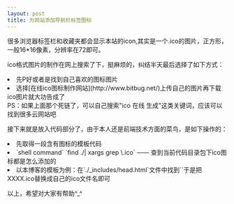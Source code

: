 ```yaml
---
layout: post
title: 为网站添加导航栏标签图标
---
```


很多浏览器标签栏和收藏夹都会显示本站的icon,其实是一个.ico的图片，正方形，一般16*16像素，分辨率在72即可。

ico格式图片的制作在网上搜索了下，挺麻烦的，纠结半天最后选择了如下方式：
<li>先P好或者是找到自己喜欢的图标图片</li>
<li>选择[在线ico图标制作网站](http://www.bitbug.net/)上传自己的图片再下载ico图片就大功告成了</li>
PS：如果上面那个死链了，可以自己搜索"ico 在线 生成"这类关键词，应该可以找到很多云网站吧

接下来就是放入代码部分了，由于本人还是前端技术方面的菜鸟，是如下操作的：
<li>先取得一段含有图标的模板代码</li>
<li>`shell command` `find ./| xargs grep \.ico` ——  查到当前代码目录包下ico图标都是怎么添加的</li>
<li>以本博客的模板为例：在`./_includes/head.html`文件中找到`<link rel="shortcut icon" href="/public/XXXX.ico">`于是把XXXX.ico替换成自己的ico文件名即可</li>

以上，希望对大家有帮助^_^


